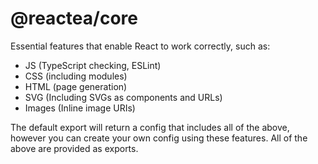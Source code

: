 # @reactea/core

Essential features that enable React to work correctly, such as:

- JS (TypeScript checking, ESLint)
- CSS (including modules)
- HTML (page generation)
- SVG (Including SVGs as components and URLs)
- Images (Inline image URIs)

The default export will return a config that includes all of the above, however you can create your own config using these features. All of the above are provided as exports.
